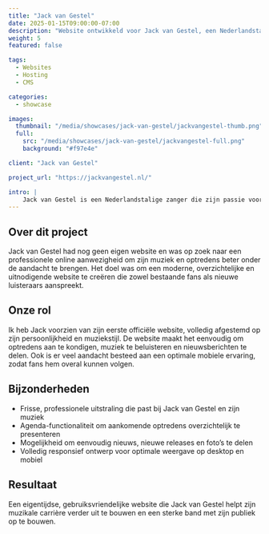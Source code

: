 ```yaml
---
title: "Jack van Gestel"
date: 2025-01-15T09:00:00-07:00
description: "Website ontwikkeld voor Jack van Gestel, een Nederlandstalige zanger. Een moderne, gebruiksvriendelijke site om zijn muziek, optredens en nieuws professioneel te presenteren."
weight: 5
featured: false

tags:
  - Websites
  - Hosting
  - CMS

categories:
  - showcase

images:
  thumbnail: "/media/showcases/jack-van-gestel/jackvangestel-thumb.png"
  full:
    src: "/media/showcases/jack-van-gestel/jackvangestel-full.png"
    background: "#f97e4e"

client: "Jack van Gestel"

project_url: "https://jackvangestel.nl/"

intro: |
    Jack van Gestel is een Nederlandstalige zanger die zijn passie voor muziek graag deelt met een breed publiek. Om zijn optredens, muziek en nieuws professioneel te presenteren, hebben wij samen gewerkt aan de ontwikkeling van zijn allereerste website.
---
```


## Over dit project
Jack van Gestel had nog geen eigen website en was op zoek naar een professionele online aanwezigheid om zijn muziek en optredens beter onder de aandacht te brengen. Het doel was om een moderne, overzichtelijke en uitnodigende website te creëren die zowel bestaande fans als nieuwe luisteraars aanspreekt.

## Onze rol
Ik heb Jack voorzien van zijn eerste officiële website, volledig afgestemd op zijn persoonlijkheid en muziekstijl. De website maakt het eenvoudig om optredens aan te kondigen, muziek te beluisteren en nieuwsberichten te delen. Ook is er veel aandacht besteed aan een optimale mobiele ervaring, zodat fans hem overal kunnen volgen.

## Bijzonderheden
 - Frisse, professionele uitstraling die past bij Jack van Gestel en zijn muziek
 - Agenda-functionaliteit om aankomende optredens overzichtelijk te presenteren
 - Mogelijkheid om eenvoudig nieuws, nieuwe releases en foto’s te delen
 - Volledig responsief ontwerp voor optimale weergave op desktop en mobiel

## Resultaat
Een eigentijdse, gebruiksvriendelijke website die Jack van Gestel helpt zijn muzikale carrière verder uit te bouwen en een sterke band met zijn publiek op te bouwen.
